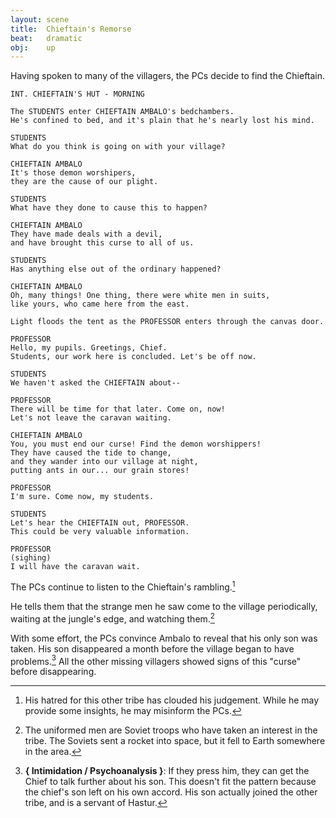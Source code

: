 ```yaml
---
layout: scene
title:  Chieftain's Remorse
beat:   dramatic
obj:    up
---
```



Having spoken to many of the villagers, the PCs decide to find the Chieftain.

~~~
INT. CHIEFTAIN'S HUT - MORNING

The STUDENTS enter CHIEFTAIN AMBALO's bedchambers.
He's confined to bed, and it's plain that he's nearly lost his mind.

STUDENTS
What do you think is going on with your village?

CHIEFTAIN AMBALO
It's those demon worshipers,
they are the cause of our plight.

STUDENTS
What have they done to cause this to happen?

CHIEFTAIN AMBALO
They have made deals with a devil,
and have brought this curse to all of us.

STUDENTS
Has anything else out of the ordinary happened?

CHIEFTAIN AMBALO
Oh, many things! One thing, there were white men in suits,
like yours, who came here from the east.

Light floods the tent as the PROFESSOR enters through the canvas door.

PROFESSOR
Hello, my pupils. Greetings, Chief.
Students, our work here is concluded. Let's be off now.

STUDENTS
We haven't asked the CHIEFTAIN about--

PROFESSOR
There will be time for that later. Come on, now!
Let's not leave the caravan waiting.

CHIEFTAIN AMBALO
You, you must end our curse! Find the demon worshippers!
They have caused the tide to change,
and they wander into our village at night,
putting ants in our... our grain stores!

PROFESSOR
I'm sure. Come now, my students.

STUDENTS
Let's hear the CHIEFTAIN out, PROFESSOR.
This could be very valuable information.

PROFESSOR
(sighing)
I will have the caravan wait.
~~~


The PCs continue to listen to the Chieftain's rambling.[^hate]

[^hate]:
    His hatred for this other tribe has clouded his judgement.
    While he may provide some insights, he may misinform the PCs.

He tells them that the strange men he saw come to the village periodically,
waiting at the jungle's edge, and watching them.[^men]

[^men]:
    The uniformed men are Soviet troops who have taken an interest in the tribe.
    The Soviets sent a rocket into space, but it fell to Earth somewhere in the area.

With some effort, the PCs convince Ambalo to reveal that his only son was taken.
His son disappeared a month before the village began to have problems.[^son]
All the other missing villagers showed signs of this "curse" before disappearing.

[^son]:
	**{ Intimidation / Psychoanalysis }**:
	If they press him, they can get the Chief to talk further about his son.
    This doesn't fit the pattern because the chief's son left on his own accord.
    His son actually joined the other tribe, and is a servant of Hastur.









